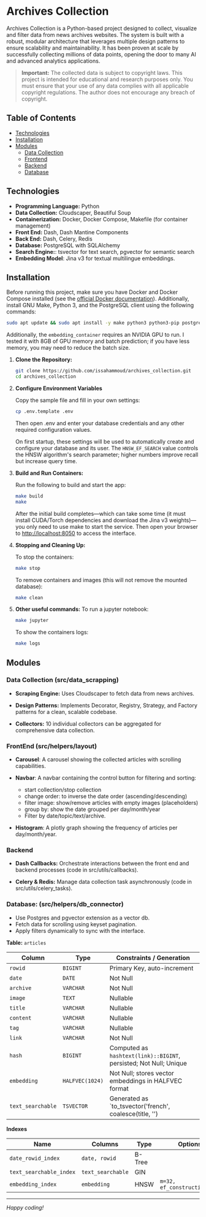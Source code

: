 # Archives Collection

Archives Collection is a Python-based project designed to collect, visualize and filter data from news archives websites. The system is built with a robust, modular architecture that leverages multiple design patterns to ensure scalability and maintainability. It has been proven at scale by successfully collecting millions of data points, opening the door to many AI and advanced analytics applications.

> **Important:**
> The collected data is subject to copyright laws. This project is intended for educational and research purposes only. You must ensure that your use of any data complies with all applicable copyright regulations. The author does not encourage any breach of copyright.

## Table of Contents

- [Technologies](#technologies)
- [Installation](#installation)
- [Modules](#modules)
  - [Data Collection](#data-collection)
  - [Frontend](#frontend)
  - [Backend](#backend)
  - [Database](#database)


## Technologies

- **Programming Language:** Python
- **Data Collection:** Cloudscaper, Beautiful Soup
- **Containerization:** Docker, Docker Compose, Makefile (for container management)
- **Front End:** Dash, Dash Mantine Components
- **Back End:** Dash, Celery, Redis
- **Database:** PostgreSQL with SQLAlchemy
- **Search Engine:**: tsvector for text search, pgvector for semantic search
- **Embedding Model**: Jina v3 for textual multilingue embeddings.

## Installation

Before running this project, make sure you have Docker and Docker Compose installed (see the [official Docker documentation](https://docs.docker.com/engine/install/ubuntu/)). Additionally, install GNU Make, Python 3, and the PostgreSQL client using the following commands:

```bash
sudo apt update && sudo apt install -y make python3 python3-pip postgresql-client
```

Additionally, the `embedding_container` requires an NVIDIA GPU to run. I tested it with 8GB of GPU memory and batch prediction; if you have less memory, you may need to reduce the batch size.

1. **Clone the Repository:**

   ```bash
   git clone https://github.com/issahammoud/archives_collection.git
   cd archives_collection

2. **Configure Environment Variables**

    Copy the sample file and fill in your own settings:

    ```bash
    cp .env.template .env
    ```
    Then open .env and enter your database credentials and any other required configuration values.

    On first startup, these settings will be used to automatically create and configure your database and its user. The `HNSW_EF_SEARCH` value controls the HNSW algorithm's search parameter; higher numbers improve recall but increase query time.

3. **Build and Run Containers:**

    Run the following to build and start the app:

    ```bash
    make build
    make
    ```

    After the initial build completes—which can take some time (it must install CUDA/Torch dependencies and download the Jina v3 weights)—you only need to use make to start the service. Then open your browser to [http://localhost:8050](http://localhost:8050) to access the interface.

4. **Stopping and Cleaning Up:**

    To stop the containers:

    ```bash
    make stop
    ```

    To remove containers and images (this will not remove the mounted database):

    ```bash
    make clean
    ```
5. **Other useful commands:**
    To run a jupyter notebook:

    ```bash
    make jupyter
    ```
    To show the containers logs:

    ```bash
    make logs
    ```

## Modules

### Data Collection (src/data_scrapping)

- **Scraping Engine:**
  Uses Cloudscaper to fetch data from news archives.

- **Design Patterns:**
  Implements Decorator, Registry, Strategy, and Factory patterns for a clean, scalable codebase.

- **Collectors:**
  10 individual collectors can be aggregated for comprehensive data collection.

### FrontEnd (src/helpers/layout)

- **Carousel**: A carousel showing the collected articles with scrolling capabilities.

- **Navbar**: A navbar containing the control button for filtering and sorting:
  - start collection/stop collection
  - change order: to inverse the date order (ascending/descending)
  - filter image: show/remove articles with empty images (placeholders)
  - group by: show the date grouped per day/month/year
  - Filter by date/topic/text/archive.


- **Histogram**: A plotly graph showing the frequency of articles per day/month/year.

### Backend

- **Dash Callbacks:**
  Orchestrate interactions between the front end and backend processes (code in src/utils/callbacks).

- **Celery & Redis:**
  Manage data collection task asynchronously (code in src/utils/celery_tasks).

### Database: (src/helpers/db_connector)
  - Use Postgres and pgvector extension as a vector db.
  - Fetch data for scrolling using keyset pagination.
  - Apply filters dynamically to sync with the interface.


**Table:** `articles`

| Column            | Type                              | Constraints / Generation                                                                                                       |
|-------------------|-----------------------------------|--------------------------------------------------------------------------------------------------------------------------------|
| `rowid`           | `BIGINT`                          | Primary Key, auto-increment                                                                                                    |
| `date`            | `DATE`                            | Not Null                                                                                                                       |
| `archive`         | `VARCHAR`                         | Not Null                                                                                                                       |
| `image`           | `TEXT`                            | Nullable                                                                                                                       |
| `title`           | `VARCHAR`                         | Nullable                                                                                                                       |
| `content`         | `VARCHAR`                         | Nullable                                                                                                                       |
| `tag`             | `VARCHAR`                         | Nullable                                                                                                                       |
| `link`            | `VARCHAR`                         | Not Null                                                                                                                       |
| `hash`            | `BIGINT`                          | Computed as `hashtext(link)::BIGINT`, persisted; Not Null; Unique                                                              |
| `embedding`       | `HALFVEC(1024)`           | Not Null; stores vector embeddings in HALFVEC format                                                                           |
| `text_searchable` | `TSVECTOR`                        | Generated as `to_tsvector('french', coalesce(title, '') || ' ' || coalesce(content, ''))`, stored; GIN-indexed for full-text |


**Indexes**

| Name                    | Columns            | Type   | Options                 |
|-------------------------|--------------------|--------|-------------------------|
| `date_rowid_index`      | `date, rowid`      | B-Tree |                         |
| `text_searchable_index` | `text_searchable`  | GIN    |                         |
| `embedding_index`       | `embedding`        | HNSW   | `m=32, ef_construction=128` |


---

*Happy coding!*
